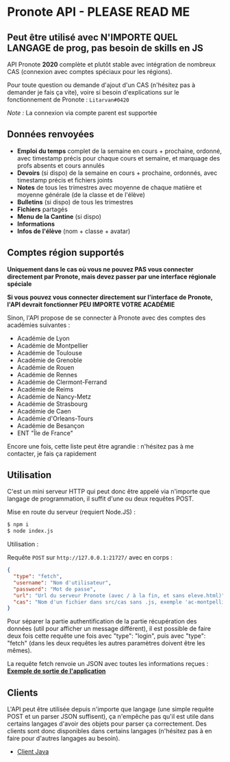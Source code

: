 # Pronote API - PLEASE READ ME

## Peut être utilisé avec N'IMPORTE QUEL LANGAGE de prog, pas besoin de skills en JS

API Pronote **2020** complète et plutôt stable avec intégration de nombreux CAS (connexion avec comptes spéciaux pour les régions).

Pour toute question ou demande d'ajout d'un CAS (n'hésitez pas à demander je fais ça vite), voire si besoin d'explications sur
le fonctionnement de Pronote : `Litarvan#0420`

_Note :_ La connexion via compte parent est supportée

## Données renvoyées

- **Emploi du temps** complet de la semaine en cours + prochaine, ordonné, avec timestamp précis pour chaque cours et semaine,
et marquage des profs absents et cours annulés
- **Devoirs** (si dispo) de la semaine en cours + prochaine, ordonnés, avec timestamp précis et fichiers joints
- **Notes** de tous les trimestres avec moyenne de chaque matière et moyenne générale (de la classe et de l'élève)
- **Bulletins** (si dispo) de tous les trimestres
- **Fichiers** partagés
- **Menu de la Cantine** (si dispo)
- **Informations**
- **Infos de l'élève** (nom + classe + avatar)

## Comptes région supportés

**Uniquement dans le cas où vous ne pouvez PAS vous connecter directement par Pronote, mais devez passer par une interface régionale spéciale**

**Si vous pouvez vous connecter directement sur l'interface de Pronote, l'API devrait fonctionner PEU IMPORTE VOTRE ACADÉMIE**

Sinon, l'API propose de se connecter à Pronote avec des comptes des académies suivantes :

- Académie de Lyon
- Académie de Montpellier
- Académie de Toulouse
- Académie de Grenoble
- Académie de Rouen
- Académie de Rennes
- Académie de Clermont-Ferrand
- Académie de Reims
- Académie de Nancy-Metz
- Académie de Strasbourg
- Académie de Caen
- Académie d'Orleans-Tours
- Académie de Besançon
- ENT "Île de France"

Encore une fois, cette liste peut être agrandie : n'hésitez pas à me contacter, je fais ça rapidement

## Utilisation

C'est un mini serveur HTTP qui peut donc être appelé via n'importe que langage de programmation, il suffit
d'une ou deux requêtes POST.

Mise en route du serveur (requiert Node.JS) :
```bash 
$ npm i
$ node index.js
```

Utilisation :

Requête `POST` sur `http://127.0.0.1:21727/` avec en corps :
```json
{
  "type": "fetch",
  "username": "Nom d'utilisateur",
  "password": "Mot de passe",
  "url": "Url du serveur Pronote (avec / à la fin, et sans eleve.html)",
  "cas": "Nom d'un fichier dans src/cas sans .js, exemple 'ac-montpellier', ou 'none' si connexion directe (ou juste ne pas renseigner le field)" 
}
``` 

Pour séparer la partie authentification de la partie récupération des données (util pour afficher un message différent),
il est possible de faire deux fois cette requête une fois avec "type": "login", puis avec "type": "fetch" (dans les deux requêtes
les autres paramètres doivent être les mêmes). 

La requête fetch renvoie un JSON avec toutes les informations reçues : [**Exemple de sortie de l'application**](https://gist.github.com/Litarvan/ec666fa544f6d036e515867d0f266ca7)

## Clients

L'API peut être utilisée depuis n'importe que langage (une simple requête POST et un parser JSON suffisent), ça n'empêche pas qu'il est utile dans
certains langages d'avoir des objets pour parser ça correctement. Des clients sont donc disponibles dans certains
langages (n'hésitez pas à en faire pour d'autres langages au besoin).

- [Client Java](https://github.com/Litarvan/pronote-api-client-java)
